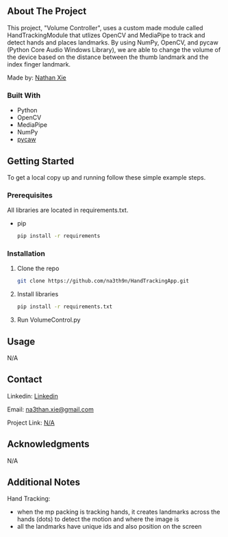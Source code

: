 <!-- ABOUT THE PROJECT -->

## About The Project

This project, "Volume Controller", uses a custom made module called HandTrackingModule that utlizes OpenCV and MediaPipe to track and detect hands and places landmarks. By using NumPy, OpenCV, and pycaw (Python Core Audio Windows Library), we are able to change the volume of the device based on the distance between the thumb landmark and the index finger landmark.

Made by: [Nathan Xie](https://github.com/na3th9n)

### Built With

- Python
- OpenCV
- MediaPipe
- NumPy
- [pycaw](https://github.com/AndreMiras/pycaw)

## Getting Started

To get a local copy up and running follow these simple example steps.

### Prerequisites

All libraries are located in requirements.txt.

- pip
  ```sh
  pip install -r requirements
  ```

### Installation

1. Clone the repo
   ```sh
   git clone https://github.com/na3th9n/HandTrackingApp.git
   ```
2. Install libraries
   ```sh
   pip install -r requirements.txt
   ```
3. Run VolumeControl.py

## Usage

N/A

## Contact

Linkedin: [Linkedin](https://www.linkedin.com/in/nathanxie/)

Email: na3than.xie@gmail.com

Project Link: [N/A]()

## Acknowledgments

N/A

## Additional Notes

Hand Tracking:

- when the mp packing is tracking hands, it creates landmarks across the hands (dots) to detect the motion and where the image is
- all the landmarks have unique ids and also position on the screen

<!-- MARKDOWN LINKS & IMAGES -->
<!-- https://www.markdownguide.org/basic-syntax/#reference-style-links -->

[contributors-shield]: https://img.shields.io/github/contributors/othneildrew/Best-README-Template.svg?style=for-the-badge
[contributors-url]: https://github.com/othneildrew/Best-README-Template/graphs/contributors
[forks-shield]: https://img.shields.io/github/forks/othneildrew/Best-README-Template.svg?style=for-the-badge
[forks-url]: https://github.com/othneildrew/Best-README-Template/network/members
[stars-shield]: https://img.shields.io/github/stars/othneildrew/Best-README-Template.svg?style=for-the-badge
[stars-url]: https://github.com/othneildrew/Best-README-Template/stargazers
[issues-shield]: https://img.shields.io/github/issues/othneildrew/Best-README-Template.svg?style=for-the-badge
[issues-url]: https://github.com/othneildrew/Best-README-Template/issues
[license-shield]: https://img.shields.io/github/license/othneildrew/Best-README-Template.svg?style=for-the-badge
[license-url]: https://github.com/othneildrew/Best-README-Template/blob/master/LICENSE.txt
[linkedin-shield]: https://img.shields.io/badge/-LinkedIn-black.svg?style=for-the-badge&logo=linkedin&colorB=555
[linkedin-url]: https://linkedin.com/in/othneildrew
[product-screenshot]: images/screenshot.png
[Next.js]: https://img.shields.io/badge/next.js-000000?style=for-the-badge&logo=nextdotjs&logoColor=white
[Next-url]: https://nextjs.org/
[React.js]: https://img.shields.io/badge/React-20232A?style=for-the-badge&logo=react&logoColor=61DAFB
[React-url]: https://reactjs.org/
[Vue.js]: https://img.shields.io/badge/Vue.js-35495E?style=for-the-badge&logo=vuedotjs&logoColor=4FC08D
[Vue-url]: https://vuejs.org/
[Angular.io]: https://img.shields.io/badge/Angular-DD0031?style=for-the-badge&logo=angular&logoColor=white
[Angular-url]: https://angular.io/
[Svelte.dev]: https://img.shields.io/badge/Svelte-4A4A55?style=for-the-badge&logo=svelte&logoColor=FF3E00
[Svelte-url]: https://svelte.dev/
[Laravel.com]: https://img.shields.io/badge/Laravel-FF2D20?style=for-the-badge&logo=laravel&logoColor=white
[Laravel-url]: https://laravel.com
[Bootstrap.com]: https://img.shields.io/badge/Bootstrap-563D7C?style=for-the-badge&logo=bootstrap&logoColor=white
[Bootstrap-url]: https://getbootstrap.com
[JQuery.com]: https://img.shields.io/badge/jQuery-0769AD?style=for-the-badge&logo=jquery&logoColor=white
[JQuery-url]: https://jquery.com
